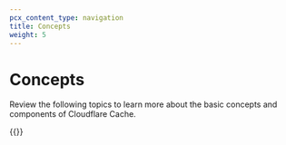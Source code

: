 ```yaml
---
pcx_content_type: navigation
title: Concepts
weight: 5
---
```


# Concepts

Review the following topics to learn more about the basic concepts and components of Cloudflare Cache.

{{<directory-listing>}}
